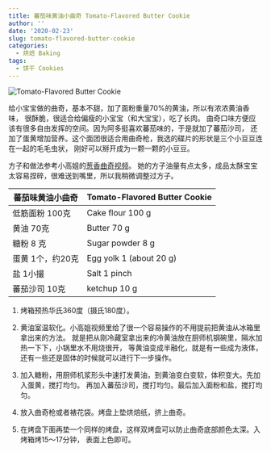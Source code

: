 ```yaml
---
title: 蕃茄味黄油小曲奇 Tomato-Flavored Butter Cookie
author: ''
date: '2020-02-23'
slug: tomato-flavored-butter-cookie
categories:
  - 烘焙 Baking
tags:
  - 饼干 Cookies
---
```


![Tomato-Flavored Butter Cookie](/img/2020-01-11-butter-cookie-for-baby.jpg)

给小宝宝做的曲奇，基本不甜，加了面粉重量70%的黄油，所以有浓浓黄油香味，
很酥脆，很适合给偏瘦的小宝宝（和大宝宝），吃了长肉。
曲奇口味方便应该有很多自由发挥的空间。因为阿多挺喜欢蕃茄味的，于是就加了蕃茄沙司，
还加了蛋黄增加营养。这个面团很适合用曲奇枪，我选的碟片的形状是三个小豆豆连在一起的毛毛虫状，
刚好可以掰开成为一颗一颗的小豆豆。

方子和做法参考小高姐的[葱香曲奇视频](https://www.youtube.com/watch?v=50vc67EXTwk)。
她的方子油量有点太多，成品太酥宝宝太容易捏碎，很难送到嘴里，所以我稍微调整过方子。

|蕃茄味黄油小曲奇                       |Tomato-Flavored Butter Cookie   |
|---------------------------------------|-------------------------|
|低筋面粉 100克                         |Cake flour 100 g          |
|黄油 70克                              |Butter 70 g         |
|糖粉 8 克                              |Sugar powder 8 g                |
|蛋黄 1个，约20克                       |Egg yolk 1 (about 20 g)            |
|盐 1小撮                               |Salt 1 pinch            |
|蕃茄沙司 10克                          |ketchup 10 g           |

1. 烤箱预热华氏360度（摄氏180度）。

2. 黄油室温软化。小高姐视频里给了很一个容易操作的不用提前把黄油从冰箱里拿出来的方法。
就是把从刚冷藏室拿出来的冷黄油放在厨师机钢碗里，隔水加热一下下，小锅里水不用烧很开，
等黄油变成半融化，就是有一些成为液体，还有一些还是固体的时候就可以进行下一步操作。

3. 加入糖粉，用厨师机浆形头中速打发黄油，到黄油变白变软，体积变大。先加入蛋黄，搅打均匀。
再加入蕃茄沙司，搅打均匀。最后加入面粉和盐，搅打均匀。

4. 放入曲奇枪或者裱花袋。烤盘上垫烘焙纸，挤上曲奇。

5. 在烤盘下面再垫一个同样的烤盘，这样双烤盘可以防止曲奇底部颜色太深。入烤箱烤15～17分钟，
表面上色即可。
